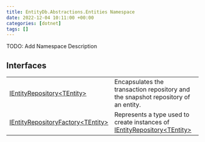 ```yaml
---
title: EntityDb.Abstractions.Entities Namespace
date: 2022-12-04 10:11:00 +00:00
categories: [dotnet]
tags: []
---
```



TODO: Add Namespace Description

## Interfaces
<table><tr><td><!--/posts/dotnet-entitydb-abstractions-entities-ientityrepository`1--><a href='#'>IEntityRepository&lt;TEntity&gt;</a></td><td>
Encapsulates the transaction repository and the snapshot repository of an entity.
</td></tr><tr><td><!--/posts/dotnet-entitydb-abstractions-entities-ientityrepositoryfactory`1--><a href='#'>IEntityRepositoryFactory&lt;TEntity&gt;</a></td><td>
Represents a type used to create instances of <!--/posts/dotnet-entitydb-abstractions-entities-ientityrepository`1--><a href='#'>IEntityRepository&lt;TEntity&gt;</a></td></tr></table>
